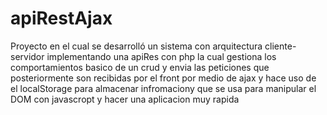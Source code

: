 # apiRestAjax
Proyecto en el cual se desarrolló un sistema con arquitectura cliente-servidor implementando una apiRes con php la cual gestiona los comportamientos basico de un crud y envia las 
peticiones que posteriormente son recibidas por el front por medio de ajax y hace uso de el localStorage para almacenar infromaciony que se usa para manipular el DOM con javascropt y hacer una aplicacion muy rapida
